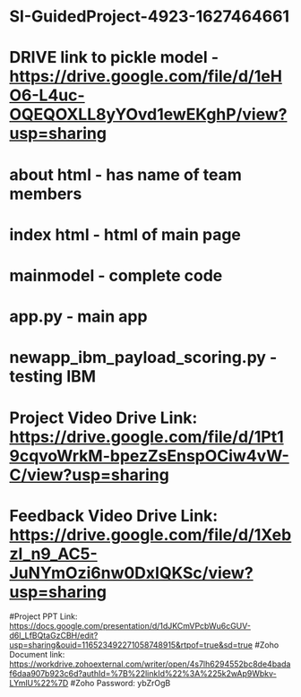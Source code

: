 # SI-GuidedProject-4923-1627464661
# DRIVE link to pickle model - https://drive.google.com/file/d/1eHO6-L4uc-OQEQOXLL8yYOvd1ewEKghP/view?usp=sharing
# about html - has name of team members
# index html - html of main page
# mainmodel - complete code 
# app.py - main app
# newapp_ibm_payload_scoring.py - testing IBM 
# Project Video Drive Link: https://drive.google.com/file/d/1Pt19cqvoWrkM-bpezZsEnspOCiw4vW-C/view?usp=sharing
# Feedback Video Drive Link: https://drive.google.com/file/d/1Xebzl_n9_AC5-JuNYmOzi6nw0DxIQKSc/view?usp=sharing
#Project PPT Link: https://docs.google.com/presentation/d/1dJKCmVPcbWu6cGUV-d6l_LfBQtaGzCBH/edit?usp=sharing&ouid=116523492271058748915&rtpof=true&sd=true
#Zoho Document link: https://workdrive.zohoexternal.com/writer/open/4s7lh6294552bc8de4badaf6daa907b923c6d?authId=%7B%22linkId%22%3A%225k2wAp9Wbkv-LYmlU%22%7D
#Zoho Password: ybZrOgB

